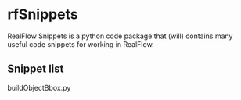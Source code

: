 rfSnippets
==========

RealFlow Snippets is a python code package that (will) contains many useful code snippets for working in RealFlow.

Snippet list
------------
buildObjectBbox.py
